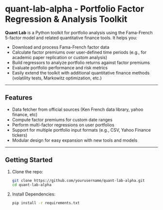 # quant-lab-alpha - Portfolio Factor Regression & Analysis Toolkit

**Quant Lab** is a Python toolkit for portfolio analysis using the Fama-French 5-factor model and related quantitative finance tools. It helps you:

- Download and process Fama-French factor data  
- Calculate factor premiums over user-defined time periods (e.g., for academic paper replication or custom analysis)  
- Build regressors to analyze portfolio returns against factor premiums  
- Evaluate portfolio performance and risk metrics  
- Easily extend the toolkit with additional quantitative finance methods (volatility tests, Markowitz optimization, etc.)

---

## Features

- Data fetcher from official sources (Ken French data library, yahoo finance, etc)  
- Compute factor premiums for custom date ranges  
- Perform multi-factor regressions on user portfolios  
- Support for multiple portfolio input formats (e.g., CSV, Yahoo Finance tickers)  
- Modular design for easy expansion with new tools and models  

---

## Getting Started

1. Clone the repo:  
   ```bash
   git clone https://github.com/yourusername/quant-lab-alpha.git
   cd quant-lab-alpha

2. Install Dependencies:  
   ```bash
   pip install -r requirements.txt
